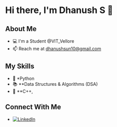 # Hi there, I'm Dhanush S 👋

## About Me
- 💻 I'm a Student @VIT_Vellore
- 📫 Reach me at dhanushsun10@gmail.com

## My Skills
- 🐍 *Python
- 📚 **Data Structures & Algorithms (DSA)
- 🔧 **C++,

## Connect With Me
- [![LinkedIn](https://img.shields.io/badge/LinkedIn-0077B5?style=flat&logo=linkedin&logoColor=white)](https://www.linkedin.com/in/dhanush-s-27a495322/)
